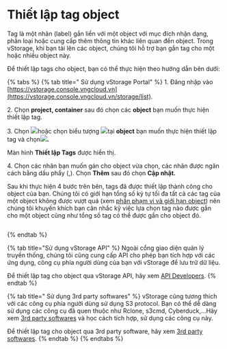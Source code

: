 # Thiết lập tag object

Tag là một nhãn (label) gắn liền với một object với mục đích nhận dạng, phân loại hoặc cung cấp thêm thông tin khác liên quan đến object. Trong vStorage, khi bạn tải lên các object, chúng tôi hỗ trợ bạn gắn tag cho một hoặc nhiều object này.&#x20;

Để thiết lập tags cho object, bạn có thể thực hiện theo hướng dẫn bên dưới:&#x20;



{% tabs %}
{% tab title=" Sử dụng vStorage Portal" %}
1\. Đăng nhập vào [https://vstorage.console.vngcloud.vn](https://vstorage.console.vngcloud.vn/storage/list).

2\. Chọn **project, container** sau đó chọn các **object** bạn muốn thực hiện thiết lập tag.&#x20;

3\. Chọn ![](https://docs.vngcloud.vn/download/thumbnails/49648536/image2023-3-6\_10-57-38.png?version=1\&modificationDate=1678075059000\&api=v2)hoặc chọn biểu tượng ![](https://docs.vngcloud.vn/download/thumbnails/49648536/image2023-2-6\_10-20-54.png?version=1\&modificationDate=1676341468000\&api=v2)tại **object** bạn muốn thực hiện thiết lập tag và chọn![](https://docs.vngcloud.vn/download/thumbnails/49648536/image2023-3-6\_10-58-34.png?version=1\&modificationDate=1678075115000\&api=v2)**.**

Màn hình **Thiết lập Tags** được hiển thị.

4\. Chọn các nhãn bạn muốn gán cho object vừa chọn, các nhãn được ngăn cách bằng dấu phẩy (,). Chọn **Thêm** sau đó chọn **Cập nhật.**

Sau khi thực hiện 4 bước trên bên, tags đã được thiết lập thành công cho object của bạn. Chúng tôi có giới hạn tổng số ký tự tối đa tất cả các tag của một object không được vượt quá (xem [phần phạm vi và giới hạn object](pham-vi-gioi-han-object.md)) nên chúng tôi khuyến khích bạn cân nhắc kỹ việc lựa chọn tag nào được gắn cho một object cũng như tổng số tag có thể được gắn cho object đó.

<figure><img src="../../../../../.gitbook/assets/Thiet_lap_tag.gif" alt=""><figcaption></figcaption></figure>
{% endtab %}

{% tab title="Sử dụng vStorage API" %}
Ngoài cổng giao diện quản lý truyền thống, chúng tôi cũng cung cấp API cho phép bạn tích hợp với các ứng dụng, công cụ phía người dùng của bạn với vStorage để lưu trữ dữ liệu.

Để thiết lập tag cho object qua vStorage API, hãy xem [API Developers](../../api-developers/).
{% endtab %}

{% tab title=" Sử dụng 3rd party softwares" %}
vStorage cũng tương thích với các công cụ phía người dùng sử dụng S3 protocol. Bạn có thể dễ dàng sử dụng các công cụ đã quen thuộc như Rclone, s3cmd, Cyberduck,...Hãy xem [3rd party softwares](../../3rd-party-softwares/) và học cách tích hợp, sử dụng các công cụ này.&#x20;

Để thiết lập tag cho object qua 3rd party software, hãy xem [3rd party softwares](../../3rd-party-softwares/).
{% endtab %}
{% endtabs %}
